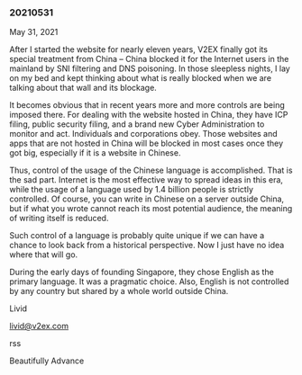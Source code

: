 ### 20210531

May 31, 2021

After I started the website for nearly eleven years, V2EX finally got its special treatment from China – China blocked it for the Internet users in the mainland by SNI filtering and DNS poisoning. In those sleepless nights, I lay on my bed and kept thinking about what is really blocked when we are talking about that wall and its blockage.

It becomes obvious that in recent years more and more controls are being imposed there. For dealing with the website hosted in China, they have ICP filing, public security filing, and a brand new Cyber Administration to monitor and act. Individuals and corporations obey. Those websites and apps that are not hosted in China will be blocked in most cases once they got big, especially if it is a website in Chinese.

Thus, control of the usage of the Chinese language is accomplished. That is the sad part. Internet is the most effective way to spread ideas in this era, while the usage of a language used by 1.4 billion people is strictly controlled. Of course, you can write in Chinese on a server outside China, but if what you wrote cannot reach its most potential audience, the meaning of writing itself is reduced.

Such control of a language is probably quite unique if we can have a chance to look back from a historical perspective. Now I just have no idea where that will go.

During the early days of founding Singapore, they chose English as the primary language. It was a pragmatic choice. Also, English is not controlled by any country but shared by a whole world outside China.

Livid

livid@v2ex.com

rss

Beautifully Advance